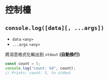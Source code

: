 # 控制檯

## `console.log([data][, ...args])`
* `data` `<any>`
* `...args` `<any>`

將消息格式化輸出到  `stdout` **(自動換行)**
```javascript
const count = 5;
console.log("count: %d", count);
// Prints: count: 5, to stdout
```
<!-- 部分複製自 Node.JS 的文檔 --> 

